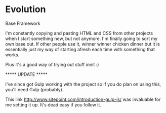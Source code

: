 # Evolution
Base Framework

I'm constantly copying and pasting HTML and CSS from other projects when I start something new, but not anymore. I'm finally going to sort my own base out. If other people use it, winner winner chicken dinner but it is essentially just my way of starting  afresh each time with something that works.

Plus it's a good way of trying out stuff innit :)

***** UPDATE *****

I've since got Gulp working with the project so if you do plan on using this, you'll need Gulp (probably).

This link http://www.sitepoint.com/introduction-gulp-js/ was invaluable for me setting it up. It's dead easy if you follow it.
